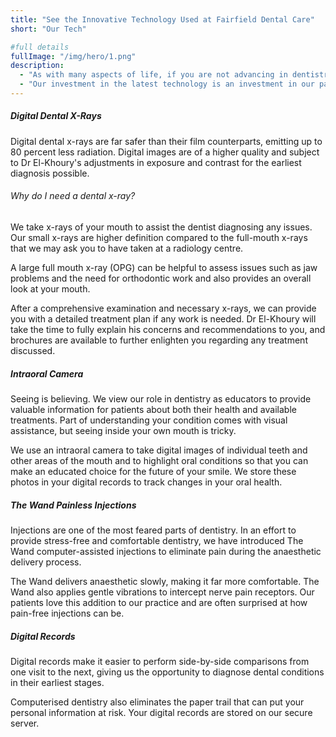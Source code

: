 ```yaml
---
title: "See the Innovative Technology Used at Fairfield Dental Care"
short: "Our Tech"

#full details
fullImage: "/img/hero/1.png"
description:
  - "As with many aspects of life, if you are not advancing in dentistry, you are becoming out of date. Staying on the leading edge of the dental profession is important to Dr El-Khoury so that he can continually improve and perfect the dentistry he provides."
  - "Our investment in the latest technology is an investment in our patients’ smiles. Here are some of the ways that modern dentistry improves the care and the results you can count on in our Fairfield dental practice."
---
```


##### Digital Dental X-Rays

Digital dental x-rays are far safer than their film counterparts, emitting up to 80 percent less radiation. Digital images are of a higher quality and subject to Dr El-Khoury's adjustments in exposure and contrast for the earliest diagnosis possible.

###### Why do I need a dental x-ray?

We take x-rays of your mouth to assist the dentist diagnosing any issues. Our small x-rays are higher definition compared to the full-mouth x-rays that we may ask you to have taken at a radiology centre.

A large full mouth x-ray (OPG) can be helpful to assess issues such as jaw problems and the need for orthodontic work and also provides an overall look at your mouth.

After a comprehensive examination and necessary x-rays, we can provide you with a detailed treatment plan if any work is needed. Dr El-Khoury will take the time to fully explain his concerns and recommendations to you, and brochures are available to further enlighten you regarding any treatment discussed.

##### Intraoral Camera

Seeing is believing. We view our role in dentistry as educators to provide valuable information for patients about both their health and available treatments. Part of understanding your condition comes with visual assistance, but seeing inside your own mouth is tricky.

We use an intraoral camera to take digital images of individual teeth and other areas of the mouth and to highlight oral conditions so that you can make an educated choice for the future of your smile. We store these photos in your digital records to track changes in your oral health.

##### The Wand Painless Injections

Injections are one of the most feared parts of dentistry. In an effort to provide stress-free and comfortable dentistry, we have introduced The Wand computer-assisted injections to eliminate pain during the anaesthetic delivery process.

The Wand delivers anaesthetic slowly, making it far more comfortable. The Wand also applies gentle vibrations to intercept nerve pain receptors. Our patients love this addition to our practice and are often surprised at how pain-free injections can be.

##### Digital Records

Digital records make it easier to perform side-by-side comparisons from one visit to the next, giving us the opportunity to diagnose dental conditions in their earliest stages.

Computerised dentistry also eliminates the paper trail that can put your personal information at risk. Your digital records are stored on our secure server.
